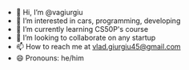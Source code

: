 - 👋 Hi, I’m @vagiurgiu
- 👀 I’m interested in cars, programming, developing
- 🌱 I’m currently learning CS50P's course
- 💞️ I’m looking to collaborate on any startup
- 📫 How to reach me at vlad.giurgiu45@gmail.com
- 😄 Pronouns: he/him

<!---
vagiurgiu/vagiurgiu is a ✨ special ✨ repository because its `README.md` (this file) appears on your GitHub profile.
You can click the Preview link to take a look at your changes.
--->
